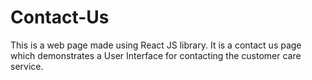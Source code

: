# Contact-Us
This is a web page made using React JS library. It is a contact us page which demonstrates a User Interface for contacting the customer care service.
